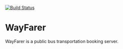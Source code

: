 [![Build Status](https://travis-ci.org/komsic/WayFarer.svg?branch=develop)](https://travis-ci.org/komsic/WayFarer)

# WayFarer
WayFarer is a public bus transportation booking server.
